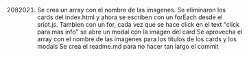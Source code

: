 2082021.  Se crea un array con el nombre de las imagenes.
          Se eliminaron los cards del index.html y ahora se escriben con un forEach desde el sript.js.
          Tambien con un for, cada vez que se hace click en el text "click para mas info" se abre un modal
          con la imagen del card
          Se aprovecha el array con el nombre de las imagenes para los títulos de los cards y los modals
          Se crea el readme.md para no hacer tan largo el commit
